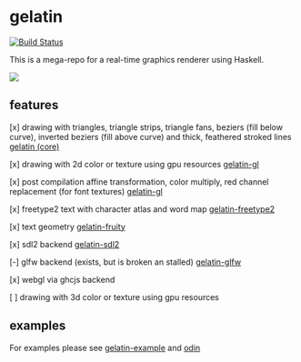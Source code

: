 gelatin
=======
[![Build Status](https://travis-ci.org/schell/gelatin.svg?branch=master)](https://travis-ci.org/schell/gelatin)

This is a mega-repo for a real-time graphics renderer using Haskell.

<img src="https://www.dropbox.com/s/foveaypptgbemrh/Screenshot%202016-09-20%2009.49.55.png?dl=1" />

features
--------
[x] drawing with triangles, triangle strips, triangle fans, beziers (fill below curve), inverted beziers (fill above curve) and thick, feathered stroked lines [gelatin (core)](https://github.com/schell/gelatin/tree/master/gelatin)

[x] drawing with 2d color or texture using gpu resources [gelatin-gl](https://github.com/schell/gelatin/tree/master/gelatin-gl)

[x] post compilation affine transformation, color multiply, red channel replacement (for font textures) [gelatin-gl](https://github.com/schell/gelatin/tree/master/gelatin-gl)

[x] freetype2 text with character atlas and word map [gelatin-freetype2](https://github.com/schell/gelatin/tree/master/gelatin-freetype2)

[x] text geometry [gelatin-fruity](https://github.com/schell/gelatin/tree/master/gelatin-fruity)

[x] sdl2 backend [gelatin-sdl2](https://github.com/schell/gelatin/tree/master/gelatin-sdl2)

[-] glfw backend (exists, but is broken an stalled) [gelatin-glfw](https://github.com/schell/gelatin/tree/master/gelatin-glfw)

[x] webgl via ghcjs backend

[ ] drawing with 3d color or texture using gpu resources

examples
--------
For examples please see [gelatin-example](https://github.com/schell/gelatin/tree/master/gelatin-example) and [odin](https://github.com/schell/odin)
